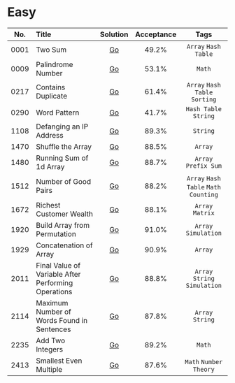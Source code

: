 # Easy

| No.  | Title                                               |                         Solution                          | Acceptance |                  Tags                  |
|:----:|:----------------------------------------------------|:---------------------------------------------------------:|:----------:|:--------------------------------------:|
| 0001 | Two Sum                                             |                       [Go](two-sum)                       |   49.2%    |          `Array` `Hash Table`          |
| 0009 | Palindrome Number                                   |                  [Go](palindrome-number)                  |   53.1%    |                 `Math`                 |
| 0217 | Contains Duplicate                                  |                 [Go](contains-duplicate)                  |   61.4%    |     `Array` `Hash Table` `Sorting`     |
| 0290 | Word Pattern                                        |                    [Go](word-pattern)                     |   41.7%    |         `Hash Table` `String`          |
| 1108 | Defanging an IP Address                             |               [Go](defanging-an-ip-address)               |   89.3%    |                `String`                |
| 1470 | Shuffle the Array                                   |                  [Go](shuffle-the-array)                  |   88.5%    |                `Array`                 |
| 1480 | Running Sum of 1d Array                             |               [Go](running-sum-of-1d-array)               |   88.7%    |          `Array` `Prefix Sum`          |
| 1512 | Number of Good Pairs                                |                [Go](number-of-good-pairs)                 |   88.2%    | `Array` `Hash Table` `Math` `Counting` |
| 1672 | Richest Customer Wealth                             |               [Go](richest-customer-wealth)               |   88.1%    |            `Array` `Matrix`            |
| 1920 | Build Array from Permutation                        |            [Go](build-array-from-permutation)             |   91.0%    |          `Array` `Simulation`          |
| 1929 | Concatenation of Array                              |               [Go](concatenation-of-array)                |   90.9%    |                `Array`                 |
| 2011 | Final Value of Variable After Performing Operations | [Go](final-value-of-variable-after-performing-operations) |   88.8%    |     `Array` `String` `Simulation`      |
| 2114 | Maximum Number of Words Found in Sentences          |     [Go](maximum-number-of-words-found-in-sentences)      |   87.8%    |            `Array` `String`            |
| 2235 | Add Two Integers                                    |                  [Go](add-two-integers)                   |   89.2%    |                 `Math`                 |
| 2413 | Smallest Even Multiple                              |               [Go](smallest-even-multiple)                |   87.6%    |         `Math` `Number Theory`         |
